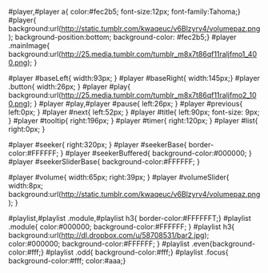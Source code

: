 #player,#player a{ color:#fec2b5;  font-size:12px; font-family:Tahoma;}
#player{ background:url(http://static.tumblr.com/kwaqeuc/v6Blzyrv4/volumepaz.png); background-position:bottom; background-color: #fec2b5;}
#player .mainImage{ background:url(http://25.media.tumblr.com/tumblr_m8x7t86qf11raljfmo1_400.png); }

#player #baseLeft{ width:93px; }
#player #baseRight{ width:145px;}
#player .button{  width:26px; }
#player #play{ background:url(http://25.media.tumblr.com/tumblr_m8x7t86qf11raljfmo2_100.png); }
#player #play,#player #pause{ left:26px; }
#player #previous{ left:0px; }
#player #next{ left:52px; }
#player #title{ left:90px;  font-size: 9px; }
#player #tooltip{ right:196px; }
#player #timer{ right:120px;  }
#player #list{ right:0px; }

#player #seeker{ right:320px; }
#player #seekerBase{ border-color:#FFFFFF;  }
#player #seekerBuffered{ background-color:#000000; }
#player #seekerSliderBase{ background-color:#FFFFFF; }

#player #volume{ width:65px; right:39px; }
#player #volumeSlider{ width:8px; background:url(http://static.tumblr.com/kwaqeuc/v6Blzyrv4/volumepaz.png); }

#playlist,#playlist .module,#playlist h3{ border-color:#FFFFFFT;}
#playlist .module{  color:#000000; background-color:#FFFFFF; }
#playlist h3{ background:url(http://dl.dropbox.com/u/58708531/bar2.jpg); color:#000000; background-color:#FFFFFF;  }
#playlist .even{background-color:#fff;}
#playlist .odd{ background-color:#fff;}
#playlist .focus{ background-color:#fff; color:#aaa;}
